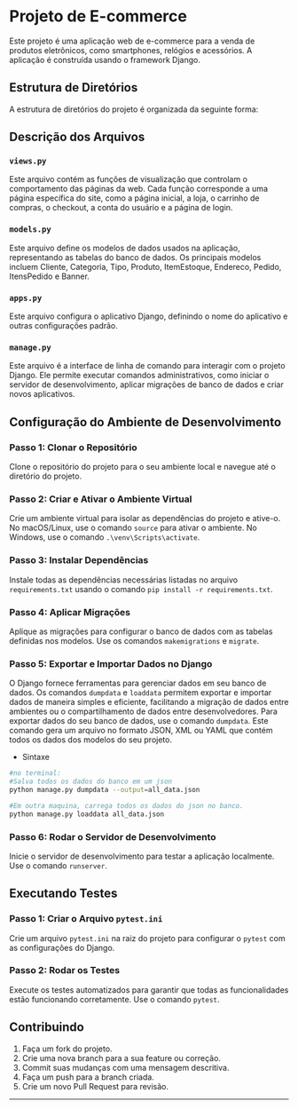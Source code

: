 # Projeto de E-commerce

Este projeto é uma aplicação web de e-commerce para a venda de produtos eletrônicos, como smartphones, relógios e acessórios. A aplicação é construída usando o framework Django.


## Estrutura de Diretórios

A estrutura de diretórios do projeto é organizada da seguinte forma:


## Descrição dos Arquivos

### `views.py`

Este arquivo contém as funções de visualização que controlam o comportamento das páginas da web. Cada função corresponde a uma página específica do site, como a página inicial, a loja, o carrinho de compras, o checkout, a conta do usuário e a página de login.

### `models.py`

Este arquivo define os modelos de dados usados na aplicação, representando as tabelas do banco de dados. Os principais modelos incluem Cliente, Categoria, Tipo, Produto, ItemEstoque, Endereco, Pedido, ItensPedido e Banner.

### `apps.py`

Este arquivo configura o aplicativo Django, definindo o nome do aplicativo e outras configurações padrão.

### `manage.py`

Este arquivo é a interface de linha de comando para interagir com o projeto Django. Ele permite executar comandos administrativos, como iniciar o servidor de desenvolvimento, aplicar migrações de banco de dados e criar novos aplicativos.

## Configuração do Ambiente de Desenvolvimento

### Passo 1: Clonar o Repositório

Clone o repositório do projeto para o seu ambiente local e navegue até o diretório do projeto.

### Passo 2: Criar e Ativar o Ambiente Virtual

Crie um ambiente virtual para isolar as dependências do projeto e ative-o. No macOS/Linux, use o comando `source` para ativar o ambiente. No Windows, use o comando `.\venv\Scripts\activate`.

### Passo 3: Instalar Dependências

Instale todas as dependências necessárias listadas no arquivo `requirements.txt` usando o comando `pip install -r requirements.txt`.

### Passo 4: Aplicar Migrações

Aplique as migrações para configurar o banco de dados com as tabelas definidas nos modelos. Use os comandos `makemigrations` e `migrate`.


### Passo 5: Exportar e Importar Dados no Django

O Django fornece ferramentas para gerenciar dados em seu banco de dados. Os comandos `dumpdata` e `loaddata` permitem exportar e importar dados de maneira simples e eficiente, facilitando a migração de dados entre ambientes ou o compartilhamento de dados entre desenvolvedores. Para exportar dados do seu banco de dados, use o comando `dumpdata`. Este comando gera um arquivo no formato JSON, XML ou YAML que contém todos os dados dos modelos do seu projeto.

- Sintaxe

```bash
#no terminal:
#Salva todos os dados do banco em um json
python manage.py dumpdata --output=all_data.json

#Em outra maquina, carrega todos os dados do json no banco.
python manage.py loaddata all_data.json

```

### Passo 6: Rodar o Servidor de Desenvolvimento

Inicie o servidor de desenvolvimento para testar a aplicação localmente. Use o comando `runserver`.

## Executando Testes

### Passo 1: Criar o Arquivo `pytest.ini`

Crie um arquivo `pytest.ini` na raiz do projeto para configurar o `pytest` com as configurações do Django.

### Passo 2: Rodar os Testes

Execute os testes automatizados para garantir que todas as funcionalidades estão funcionando corretamente. Use o comando `pytest`.


## Contribuindo

1. Faça um fork do projeto.
2. Crie uma nova branch para a sua feature ou correção.
3. Commit suas mudanças com uma mensagem descritiva.
4. Faça um push para a branch criada.
5. Crie um novo Pull Request para revisão.

---


